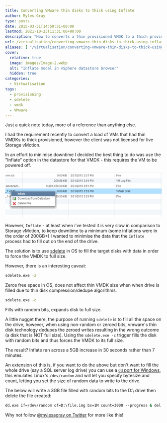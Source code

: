 ```yaml
---
title: Converting VMware thin disks to thick using Inflate
author: Myles Gray
type: posts
date: 2015-03-31T14:59:31+00:00
lastmod: 2021-10-25T11:31:00+00:00
description: "How to converts a thin provisioned VMDK to a thich provisioned VMDK in vSphere"
url: /virtualisation/converting-vmware-thin-disks-to-thick-using-inflate
aliases: [ "/virtualisation/converting-vmware-thin-disks-to-thick-using-inflate/amp" ]
cover:
  relative: true
  image: images/Image-2.webp
  alt: "Inflate modal in vSphere datastore browser"
  hidden: true
categories:
  - Virtualisation
tags:
  - provisioning
  - sdelete
  - vmdk
  - VMware
---
```


Just a quick note today, more of a reference than anything else.

I had the requirement recently to convert a load of VMs that had thin VMDKs to thick provisioned, however the client was not licensed for live Storage vMotion.

In an effort to minimise downtime I decided the best thing to do was use the "Inflate" option in the datastore for that VMDK - this requires the VM to be powered off.

![Inflate VMDK][1]

However, `Inflate` - at least when i've tested it is very slow in comparison to Storage vMotion, to keep downtime to a minimum (some inflations were in the order of 200GB+) I wanted to minimise the data that the `Inflate` process had to fill out on the end of the drive.

The solution is to use [sdelete][2] in OS to fill the target disks with data in order to force the VMDK to full size.

However, there is an interesting caveat:

```sh
sdelete.exe -z
```

Zeros free space in OS, does not affect thin VMDK size when when drive is filled due to thin disk compression/dedupe algorithms.

```sh
sdelete.exe -c
```

Fills with random bits, expands disk to full size.

A little nugget there, the purpose of running `sdelete` is to fill all the space on the drive, however, when using non-random or zeroed bits, vmware's thin disk technology dedupes the zeroed writes resulting in the wrong outcome (a disk that is NOT full size). Using the `sdelete.exe -c` trigger fills the disk with random bits and thus forces the VMDK to its full size.

The result? Inflate ran across a 5GB increase in 30 seconds rather than 7 minutes.

An extension of this is, if you want to do the above but don't want to fill the whole drive (say a SQL server log drive) you can use a [`dd` port for Windows][3], this emulates Linux's `/dev/random` and will let you specify bytesize and count, letting you set the size of random data to write to the drive.

The below will write a 3GB file filled with random bits to the D:\ drive then delete the file created:

```sh
dd.exe if=/dev/random of=D:\file.img bs=1M count=3000 --progress & del D:\file.img
```

Why not follow [@mylesagray on Twitter][4] for more like this!

 [1]: images/Image-2.png
 [2]: https://technet.microsoft.com/en-us/sysinternals/bb897443.aspx
 [3]: http://www.chrysocome.net/downloads/dd-0.6beta3.zip
 [4]: https://twitter.com/mylesagray

